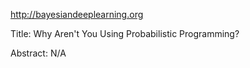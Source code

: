 http://bayesiandeeplearning.org

Title:
Why Aren't You Using Probabilistic Programming?

Abstract:
N/A
